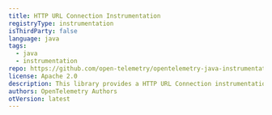 ```yaml
---
title: HTTP URL Connection Instrumentation
registryType: instrumentation
isThirdParty: false
language: java
tags:
  - java
  - instrumentation
repo: https://github.com/open-telemetry/opentelemetry-java-instrumentation/tree/master/instrumentation/http-url-connection
license: Apache 2.0
description: This library provides a HTTP URL Connection instrumentation to track requests through OpenTelemetry.
authors: OpenTelemetry Authors
otVersion: latest
---
```

